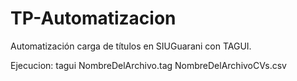 # TP-Automatizacion
Automatización carga de títulos en SIUGuarani con TAGUI.

Ejecucion: tagui NombreDelArchivo.tag NombreDelArchivoCVs.csv
